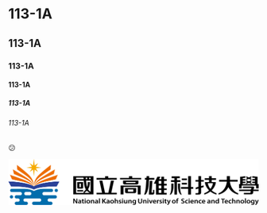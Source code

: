 # 113-1A

## 113-1A
### 113-1A
#### 113-1A
##### 113-1A
###### 113-1A

😕

![NKUST](nkust.png "NKUST")
